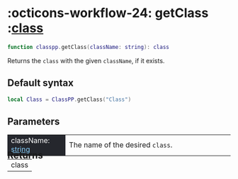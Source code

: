 <h1 class="api-header" markdown>
    <span class="api-icon" markdown>:octicons-workflow-24:</span>
    <span class="api-title">getClass</span>
    <span class="api-type">:</span><a href="../../../dataTypes/class" class="api-type">class</a>
</h1>

```lua
function classpp.getClass(className: string): class
```

Returns the `class` with the given `className`, if it exists.

## Default syntax
```lua
local Class = ClassPP.getClass("Class")
```

## Parameters
<div markdown="1">
<div class="md-typeset__scrollwrap"><div class="md-typeset__table">
<table>
<tbody>
<tr>
<td style="background-color: rgb(37, 39, 45); color: #fff">className: <a href="https://create.roblox.com/docs/luau/strings" style="color: lightskyblue;">string</a></td>
<td style="width: 74%">The name of the desired <code>class</code>.</td>
</tr>
</tbody>
</table>
</div>
</div>

<h2 markdown="1" style="margin-bottom: -20px; margin-top: -30px"> Returns </h2>
<div markdown="1">
<div class="md-typeset__scrollwrap"><div class="md-typeset__table">
<table>
<tbody>
<tr>
<td class="apiReferenceMethodBox">class</td>
</tr>
<tr>
</tbody>
</table>
</div>
</div>